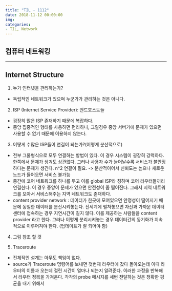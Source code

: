 ```yaml
---
title: "TIL - 1112"
date: 2018-11-12 00:00:00
img:
categories:
- TIL, Network
---
```


## 컴퓨터 네트워킹

----

## Internet Structure

1. 누가 인터넷을 관리하는가?
- 독립적인 네트워크가 있으며 누군가가 관리하는 것은 아니다.

2. ISP (Internet Service  Provider): 앤드호스트들
- 굉장히 많은  ISP 존재하기 때문에 복잡하다.
- 중앙 집중적인 형태를 사용하면 편리하나, 그럴경우 중앙 서버가에 문제가 있으면 사용할 수 없기 때문에
이용하지 않는다.

3. 어떻게 수많은 ISP들이 연결이 되는가?(어떻게 분산적으로)
- 전부 그물형식으로 모두 연결하는 방법이 있다. 이 경우 시스템이 굉장히 강력하다. 한쪽에서 문제가 생겨도 상관없다.
그러나 사용자 수가 늘어날수록 서비스가 불안정하다는 문제가 생긴다. n^2 연결이 필요. -> 분산적이어서 신뢰도는 높으나 새로운 노드가 들어오면 서비스 불가능
- 중간에 코어 네트워크를 하나를 두고 이를 global ISP라 칭하며 코어 라우터들끼리 연결한다. 이 경우 중앙이 문제가 있으면 안전성이 좀 떨어진다. 그래서 지역 네트워크를 모아서 서비스해주는 지역 네트워크도 존재하다.
- content provider network : 데이터가 한곳에 모여있으면 안정성이 떨어지기 때문에 동일한 데이터를 분산시켜놓는다. 전세계에 펼쳐놓으면 자신과 가까운 데이터 센터에 접속하는 경우 지연시간이 길지 않다. 이를 제공하는 사람들을 content provider 라고 한다. 그러나 이렇게 분리시켜놓는 경우 데이터간의 동기화가 지속적으로 이루어져야 한다. (업데이트가 잘 되어야 함)

4. 그림 참조 할 것

5. Traceroute
- 전체적인 설계는 아무도 책임이 없다.
- source가 Traceroute 명령어를 보내면 첫번재 라우터에 갔다 돌아오는데 이때 라우터의 이름과 오는데 걸린 시간이 얼마나 되는지 알려준다. 이러한 과정을 반복해서 라우터 정복을 가져온다. 각각의 probe 메시지를 세번 전달하는 것은 정확한 평균을 내기 위해서
